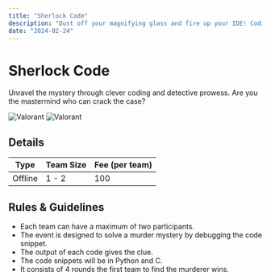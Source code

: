 ```yaml
---
title: "Sherlock Code"
description: "Dust off your magnifying glass and fire up your IDE! Coding Conquest: Where Lines of Code Write Legends!"
date: "2024-02-24"
---
```


# Sherlock Code

Unravel the mystery through clever coding and detective prowess. Are you the mastermind who can crack the case?

<div class="lg:flex">
<img src="/posters/2024/valo_A.jpg" alt="Valorant" class="w-full lg:w-96 mx-auto object-cover" />
<img src="/posters/2024/valo_B.jpg" alt="Valorant" class="w-full lg:w-96 mx-auto object-cover" />
</div>


## Details

| Type    | Team Size | Fee (per team) |
| ------- | --------- | -------------- |
| Offline | 1 - 2     | 100            |

## Rules & Guidelines

-   Each team can have a maximum of two participants.
-   The event is designed to solve a murder mystery by debugging the code snippet.
-   The output of each code gives the clue.
-   The code snippets will be in Python and C.
-   It consists of 4 rounds the first team to find the murderer wins.

